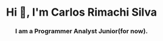 <h1 align="center">Hi 👋, I'm Carlos Rimachi Silva</h1>
<h3 align="center">I am a Programmer Analyst Junior(for now).</h3>
